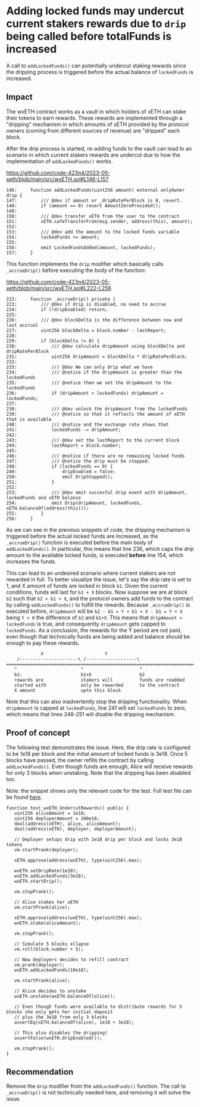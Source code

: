 # Adding locked funds may undercut current stakers rewards due to `drip` being called before totalFunds is increased

A call to `addLockedFunds()` can potentially undercut staking rewards since the dripping process is triggered before the actual balance of `lockedFunds` is increased.

## Impact

The wxETH contract works as a vault in which holders of xETH can stake their tokens to earn rewards. These rewards are implemented through a "dripping" mechanism in which amounts of xETH provided by the protocol owners (coming from different sources of revenue) are "dripped" each block.

After the drip process is started, re-adding funds to the vault can lead to an scenario in which current stakers rewards are undercut due to how the implementation of `addLockedFunds()` works.

https://github.com/code-423n4/2023-05-xeth/blob/main/src/wxETH.sol#L146-L157

```solidity
146:     function addLockedFunds(uint256 amount) external onlyOwner drip {
147:         /// @dev if amount or _dripRatePerBlock is 0, revert.
148:         if (amount == 0) revert AmountZeroProvided();
149: 
150:         /// @dev transfer xETH from the user to the contract
151:         xETH.safeTransferFrom(msg.sender, address(this), amount);
152: 
153:         /// @dev add the amount to the locked funds variable
154:         lockedFunds += amount;
155: 
156:         emit LockedFundsAdded(amount, lockedFunds);
157:     }
```

This function implements the `drip` modifier which basically calls `_accrueDrip()` before executing the body of the function:

https://github.com/code-423n4/2023-05-xeth/blob/main/src/wxETH.sol#L222-L256

```solidity
222:     function _accrueDrip() private {
223:         /// @dev if drip is disabled, no need to accrue
224:         if (!dripEnabled) return;
225: 
226:         /// @dev blockDelta is the difference between now and last accrual
227:         uint256 blockDelta = block.number - lastReport;
228: 
229:         if (blockDelta != 0) {
230:             /// @dev calculate dripAmount using blockDelta and dripRatePerBlock
231:             uint256 dripAmount = blockDelta * dripRatePerBlock;
232: 
233:             /// @dev We can only drip what we have
234:             /// @notice if the dripAmount is greater than the lockedFunds
235:             /// @notice then we set the dripAmount to the lockedFunds
236:             if (dripAmount > lockedFunds) dripAmount = lockedFunds;
237: 
238:             /// @dev unlock the dripAmount from the lockedFunds
239:             /// @notice so that it reflects the amount of xETH that is available
240:             /// @notice and the exchange rate shows that
241:             lockedFunds -= dripAmount;
242: 
243:             /// @dev set the lastReport to the current block
244:             lastReport = block.number;
245: 
246:             /// @notice if there are no remaining locked funds
247:             /// @notice the drip must be stopped.
248:             if (lockedFunds == 0) {
249:                 dripEnabled = false;
250:                 emit DripStopped();
251:             }
252: 
253:             /// @dev emit succesful drip event with dripAmount, lockedFunds and xETH balance
254:             emit Drip(dripAmount, lockedFunds, xETH.balanceOf(address(this)));
255:         }
256:     }
```

As we can see in the previous snippets of code, the dripping mechanism is triggered before the actual locked funds are increased, as the `_accrueDrip()` function is executed before the main body of `addLockedFunds()`. In particular, this means that line 236, which caps the drip amount to the available locked funds, is executed **before** line 154, which increases the funds.

This can lead to an undesired scenario where current stakers are not rewarded in full. To better visualize the issue, let's say the drip rate is set to 1, and X amount of funds are locked in block `b1`. Given the current conditions, funds will last for `b1 + X` blocks. Now suppose we are at block `b2` such that `b2 > b1 + X`, and the protocol owners add funds to the contract by calling `addLockedFunds()` to fulfill the rewards. Because `_accrueDrip()` is executed before, `dripAmount` will be `b2 - b1 = Y + b1 + X - b1 = Y + X` being `Y > 0` the difference of `b2` and `b1+X`. This means that `dripAmount > lockedFunds` is true, and consequently `dripAmount` gets capped to `lockedFunds`. As a conclusion, the rewards for the Y period are not paid, even though that technically funds are being added and balance should be enough to pay these rewards.

```  
             X                       Y
    /----------------------\ /-------------------\                         
==========================================================================>
   ^                        ^                     ^
   b1:                      b1+X                  b2
   rewards are              stakers will          funds are readded
   started with             only be rewarded      to the contract
   X amount                 upto this block
```

Note that this can also inadvertently stop the dripping functionality. When `dripAmount` is capped at `lockedFunds`, line 241 will set `lockedFunds` to zero, which means that lines 248-251 will disable the dripping mechanism.

## Proof of concept

The following test demonstrates the issue. Here, the drip rate is configured to be 1e18 per block and the initial amount of locked funds is 3e18. Once 5 blocks have passed, the owner refills the contract by calling `addLockedFunds()`. Even though funds are enough, Alice will receive rewards for only 3 blocks when unstaking. Note that the dripping has been disabled too.

Note: the snippet shows only the relevant code for the test. Full test file can be found [here](https://gist.github.com/romeroadrian/475d1f809301c5a0ccf2e6e9bec85472).

```solidity
function test_wxETH_UndercutRewards() public {
   uint256 aliceAmount = 1e18;
   uint256 deployerAmount = 100e18;
   deal(address(xETH), alice, aliceAmount);
   deal(address(xETH), deployer, deployerAmount);

   // Deployer setups drip with 1e18 drip per block and locks 3e18 tokens
   vm.startPrank(deployer);

   xETH.approve(address(wxETH), type(uint256).max);

   wxETH.setDripRate(1e18);
   wxETH.addLockedFunds(3e18);
   wxETH.startDrip();

   vm.stopPrank();

   // Alice stakes her xETH
   vm.startPrank(alice);

   xETH.approve(address(wxETH), type(uint256).max);
   wxETH.stake(aliceAmount);

   vm.stopPrank();

   // Simulate 5 blocks ellapse
   vm.roll(block.number + 5);

   // Now deployers decides to refill contract
   vm.prank(deployer);
   wxETH.addLockedFunds(10e18);

   vm.startPrank(alice);

   // Alice decides to unstake
   wxETH.unstake(wxETH.balanceOf(alice));

   // Even though funds were available to distribute rewards for 5 blocks she only gets her initial deposit
   // plus the 3e18 from only 3 blocks
   assertEq(xETH.balanceOf(alice), 1e18 + 3e18);

   // This also disables the dripping!
   assertFalse(wxETH.dripEnabled());

   vm.stopPrank();
}
```

## Recommendation

Remove the `drip` modifier from the `addLockedFunds()` function. The call to `_accrueDrip()` is not technically needed here, and removing it will solve the issue.
